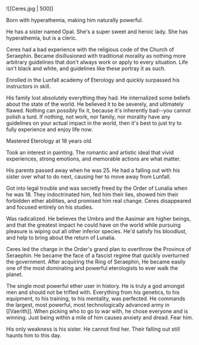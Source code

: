 ![[Ceres.jpg | 500]]



Born with hyperathemia, making him naturally powerful.

He has a sister named Opal. She's a super sweet and heroic lady. She has hyperathemia, but is a cleric.

Ceres had a bad experience with the religious code of the Church of Seraephin. Became disillusioned with traditional morality as nothing more arbitrary guidelines that don't always work or apply to every situation. Life isn't black and white, and guidelines like these portray it as such.

Enrolled in the Lunfall academy of Eterology and quickly surpassed his instructors in skill. 

His family lost absolutely everything they had. He internalized some beliefs about the state of the world. He believed it to be severely, and ultimately flawed. Nothing can possibly fix it, because it's inherently bad--you cannot polish a turd. If nothing, not work, nor family, nor morality have any guidelines on your actual impact in the world, then it's best to just try to fully experience and enjoy life now.

Mastered Eterology at 18 years old.

Took an interest in painting. The romantic and artistic ideal that vivid experiences, strong emotions, and memorable actions are what matter.

His parents passed away when he was 25. He had a falling out with his sister over what to do next, causing her to move away from Lunfall.

Got into legal trouble and was secretly freed by the Order of Lunalia when he was 18. They indoctrinated him, fed him their lies, showed him their forbidden ether abilities, and promised him real change. Ceres disappeared and focused entirely on his studies.

Was radicalized. He believes the Umbra and the Aasimar are higher beings, and that the greatest impact he could have on the world while pursuing pleasure is wiping out all other inferior species. He'd satisfy his bloodlust, and help to bring about the return of Lunalia. 

Ceres led the charge in the Order's grand plan to overthrow the Province of Seraephin. He became the face of a fascist regime that quickly overturned the government. After acquiring the Ring of Seraephin, He became easily one of the most dominating and powerful eterologists to ever walk the planet.

The single most powerful ether user in history. He is truly a god amongst men and should not be trifled with. Everything from his genetics, to his equipment, to his training, to his mentality, was perfected. He commands the largest, most powerful, most technologically advanced army in [[Vaerith]]. When picking who to go to war with, he chose everyone and is winning. Just being within a mile of him causes anxiety and dread. Fear him.

His only weakness is his sister. He cannot find her. Their falling out still haunts him to this day.